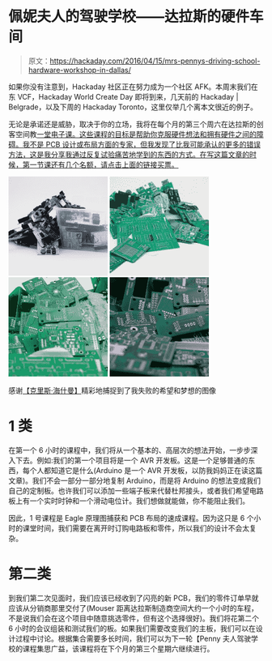 # 佩妮夫人的驾驶学校——达拉斯的硬件车间

> 原文：<https://hackaday.com/2016/04/15/mrs-pennys-driving-school-hardware-workshop-in-dallas/>

如果你没有注意到，Hackaday 社区正在努力成为一个社区 AFK。本周末我们在东 VCF，Hackaday World Create Day 即将到来，几天前的 Hackaday | Belgrade，以及下周的 Hackaday Toronto，这里仅举几个离本文很近的例子。

无论是承诺还是威胁，取决于你的立场，我将在每个月的第三个周六在达拉斯的创客空间教[一堂电子课。这些课程的目标是帮助你克服硬件想法和拥有硬件之间的障碍。我不是 PCB 设计或布局方面的专家，但我发现了比我可能承认的更多的错误方法，这是我分享我通过反复试验痛苦地学到的东西的方式。在写这篇文章的时候，第一节课还有几个名额，请点击上面的链接买票。](https://www.eventbrite.com/e/mrs-pennys-driving-school-electronics-class-01-tickets-22426034874)

 [![IMG_4627](img/e95b45eedac27e98d83f99d0620f52b5.png "IMG_4627")](https://hackaday.com/2016/04/15/mrs-pennys-driving-school-hardware-workshop-in-dallas/img_4627/)  [![IMG_4659](img/2c9876e2ee2ff07669dbdf402a210c61.png "IMG_4659")](https://hackaday.com/2016/04/15/mrs-pennys-driving-school-hardware-workshop-in-dallas/img_4659-3/)  [![IMG_4660](img/5146dc60695ec781a2883fdc74ac4d23.png "IMG_4660")](https://hackaday.com/2016/04/15/mrs-pennys-driving-school-hardware-workshop-in-dallas/img_4660-2/)  [![IMG_4680](img/1685f041ed0c47b222c8f30533ff7d0d.png "IMG_4680")](https://hackaday.com/2016/04/15/mrs-pennys-driving-school-hardware-workshop-in-dallas/img_4680-2/) 

感谢[【克里斯·海什曼】](http://www.ninjabunny9000.com/)精彩地捕捉到了我失败的希望和梦想的图像

# 1 类

在第一个 6 小时的课程中，我们将从一个基本的、高层次的想法开始，一步步深入下去。例如:我们的第一个项目将是一个 AVR 开发板。这是一个足够普通的东西，每个人都知道它是什么(Arduino 是一个 AVR 开发板，以防我妈妈正在读这篇文章)。我们不会一部分一部分地复制 Arduino，而是将 Arduino 的想法变成我们自己的定制板。也许我们可以添加一些端子板来代替杜邦接头，或者我们希望电路板上有一个实时时钟和一个滑动电位计。我们想做就能做，你不能阻止我们。

因此，1 号课程是 Eagle 原理图捕获和 PCB 布局的速成课程。因为这只是 6 个小时的课堂时间，我们需要在离开时订购电路板和零件，所以我们的设计不会太复杂。

# 第二类

到我们第二次见面时，我们应该已经收到了闪亮的新 PCB，我们的零件订单早就应该从分销商那里交付了(Mouser 距离达拉斯制造商空间大约一个小时的车程，不是说我们会在这个项目中随意挑选零件，但有这个选择很好)。我们将花第二个 6 小时的会议组装和测试我们的板。如果我们需要改变我们的主板，我们可以在设计过程中讨论。根据集合需要多长时间，我们可以为下一轮【Penny 夫人驾驶学校的课程集思广益，该课程将在下个月的第三个星期六继续进行。